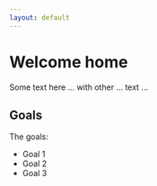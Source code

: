 ```yaml
---
layout: default
---
```

# Welcome home

Some text here ...
with other ... text ...

## Goals

The goals:
* Goal 1
* Goal 2
* Goal 3



